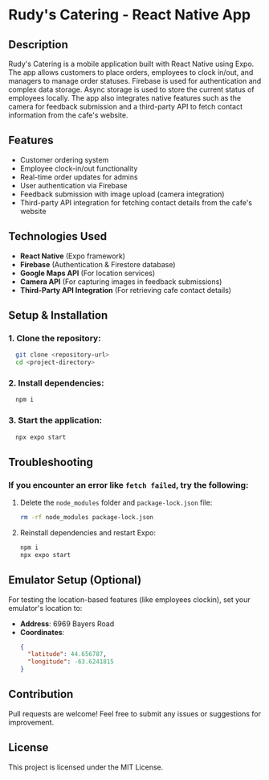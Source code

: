 # Rudy's Catering - React Native App

## Description
Rudy's Catering is a mobile application built with React Native using Expo. The app allows customers to place orders, employees to clock in/out, and managers to manage order statuses. Firebase is used for authentication and complex data storage. Async storage is used to store the current status of employees locally. The app also integrates native features such as the camera for feedback submission and a third-party API to fetch contact information from the cafe's website.

## Features
- Customer ordering system
- Employee clock-in/out functionality
- Real-time order updates for admins
- User authentication via Firebase
- Feedback submission with image upload (camera integration)
- Third-party API integration for fetching contact details from the cafe's website

## Technologies Used
- **React Native** (Expo framework)
- **Firebase** (Authentication & Firestore database)
- **Google Maps API** (For location services)
- **Camera API** (For capturing images in feedback submissions)
- **Third-Party API Integration** (For retrieving cafe contact details)

## Setup & Installation
### 1. Clone the repository:
```sh
  git clone <repository-url>
  cd <project-directory>
```
### 2. Install dependencies:
```sh
  npm i
```
### 3. Start the application:
```sh
  npx expo start
```

## Troubleshooting
### If you encounter an error like `fetch failed`, try the following:
1. Delete the `node_modules` folder and `package-lock.json` file:
   ```sh
   rm -rf node_modules package-lock.json
   ```
2. Reinstall dependencies and restart Expo:
   ```sh
   npm i
   npx expo start
   ```

## Emulator Setup (Optional)
For testing the location-based features (like employees clockin), set your emulator's location to:
- **Address**: 6969 Bayers Road
- **Coordinates**:
  ```json
  {
    "latitude": 44.656787,
    "longitude": -63.6241815
  }
  ```

## Contribution
Pull requests are welcome! Feel free to submit any issues or suggestions for improvement.

## License
This project is licensed under the MIT License.

